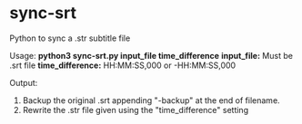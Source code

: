 # sync-srt
Python to sync a .str subtitle file

Usage: **python3 sync-srt.py input_file time_difference**
 **input_file:** Must be .srt file
 **time_difference:** HH:MM:SS,000 or -HH:MM:SS,000

Output:
1. Backup the original .srt appending "-backup" at the end of filename.
2. Rewrite the .str file given using the "time_difference" setting
